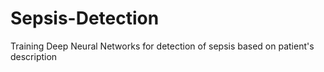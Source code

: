 # Sepsis-Detection
Training Deep Neural Networks for detection of sepsis based on patient's description

